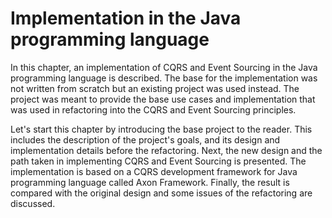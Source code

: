 # Implementation in the Java programming language

In this chapter, an implementation of CQRS and Event Sourcing in the Java programming language is  described. The base for the implementation was not written from scratch but an existing project was used instead. The project was meant to provide the base use cases and implementation that was used in refactoring into the CQRS and Event Sourcing principles.

Let's start this chapter by introducing the base project to the reader. This includes the description of the project's goals, and its design and implementation details before the refactoring. Next, the new design and the path taken in implementing CQRS and Event Sourcing is presented. The implementation is based on a CQRS development framework for Java programming language called Axon Framework. Finally, the result is compared with the original design and some issues of the refactoring are discussed.

